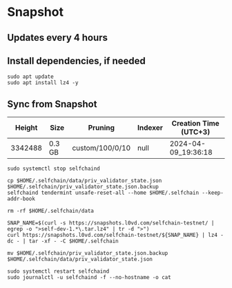 # Snapshot

## Updates every 4 hours

## Install dependencies, if needed
```
sudo apt update
sudo apt install lz4 -y
```

## Sync from Snapshot  
| Height  | Size | Pruning | Indexer | Creation Time (UTC+3) |
| --------- | --------- | --------- | --------- | --------- |
| 3342488  | 0.3 GB  | custom/100/0/10 | null | 2024-04-09_19:36:18 |

```
sudo systemctl stop selfchaind

cp $HOME/.selfchain/data/priv_validator_state.json $HOME/.selfchain/priv_validator_state.json.backup
selfchaind tendermint unsafe-reset-all --home $HOME/.selfchain --keep-addr-book

rm -rf $HOME/.selfchain/data 

SNAP_NAME=$(curl -s https://snapshots.l0vd.com/selfchain-testnet/ | egrep -o ">self-dev-1.*\.tar.lz4" | tr -d ">")
curl https://snapshots.l0vd.com/selfchain-testnet/${SNAP_NAME} | lz4 -dc - | tar -xf - -C $HOME/.selfchain

mv $HOME/.selfchain/priv_validator_state.json.backup $HOME/.selfchain/data/priv_validator_state.json

sudo systemctl restart selfchaind
sudo journalctl -u selfchaind -f --no-hostname -o cat